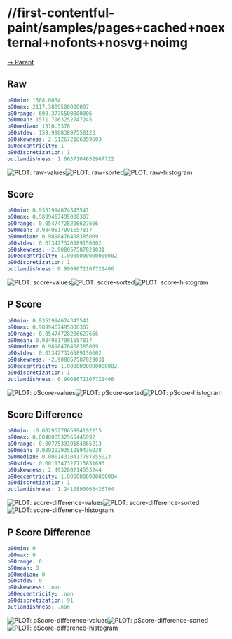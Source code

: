 
# //first-contentful-paint/samples/pages+cached+noexternal+nofonts+nosvg+noimg

[→ Parent](../..)


## Raw


```yaml
p90min: 1508.0034
p90max: 2117.3809500000007
p90range: 609.3775500000006
p90mean: 1571.7963252747245
p90median: 1510.3378
p90stdev: 159.99083897558123
p90skewness: 2.512672186359603
p90eccentricity: 1
p90discretization: 1
outlandishness: 1.0637104652967722

```

![PLOT: raw-values](./raw/values.svg)![PLOT: raw-sorted](./raw/sorted.svg)![PLOT: raw-histogram](./raw/histogram.svg)
## Score


```yaml
p90min: 0.9351994674345541
p90max: 0.9899467495008307
p90range: 0.05474728206627666
p90mean: 0.9849817901657817
p90median: 0.9898476408385009
p90stdev: 0.013427326589156602
p90skewness: -2.908057587829031
p90eccentricity: 1.0000000000000002
p90discretization: 1
outlandishness: 0.9908672107721406

```

![PLOT: score-values](./score/values.svg)![PLOT: score-sorted](./score/sorted.svg)![PLOT: score-histogram](./score/histogram.svg)
## P Score


```yaml
p90min: 0.9351994674345541
p90max: 0.9899467495008307
p90range: 0.05474728206627666
p90mean: 0.9849817901657817
p90median: 0.9898476408385009
p90stdev: 0.013427326589156602
p90skewness: -2.908057587829031
p90eccentricity: 1.0000000000000002
p90discretization: 1
outlandishness: 0.9908672107721406

```

![PLOT: pScore-values](./pScore/values.svg)![PLOT: pScore-sorted](./pScore/sorted.svg)![PLOT: pScore-histogram](./pScore/histogram.svg)
## Score Difference


```yaml
p90min: -0.0029527865994192215
p90max: 0.004800532565445992
p90range: 0.007753319164865213
p90mean: 0.0002929351089436938
p90median: 0.00014310417787855023
p90stdev: 0.0011347327715851693
p90skewness: 2.493280214553244
p90eccentricity: 1.0000000000000004
p90discretization: 1
outlandishness: 1.2410890063426794

```

![PLOT: score-difference-values](./score-difference/values.svg)![PLOT: score-difference-sorted](./score-difference/sorted.svg)![PLOT: score-difference-histogram](./score-difference/histogram.svg)
## P Score Difference


```yaml
p90min: 0
p90max: 0
p90range: 0
p90mean: 0
p90median: 0
p90stdev: 0
p90skewness: .nan
p90eccentricity: .nan
p90discretization: 91
outlandishness: .nan

```

![PLOT: pScore-difference-values](./pScore-difference/values.svg)![PLOT: pScore-difference-sorted](./pScore-difference/sorted.svg)![PLOT: pScore-difference-histogram](./pScore-difference/histogram.svg)